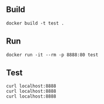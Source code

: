 ## Build

```
docker build -t test .
```


## Run

```
docker run -it --rm -p 8888:80 test
```

## Test

```
curl localhost:8888
curl localhost:8888
curl localhost:8888
```

